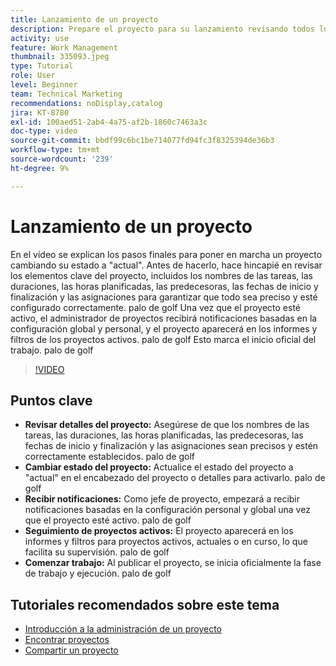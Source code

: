 ```yaml
---
title: Lanzamiento de un proyecto
description: Prepare el proyecto para su lanzamiento revisando todos los detalles clave, estableciendo su estado en "actual" y habilitando notificaciones e informes para iniciar oficialmente el trabajo.
activity: use
feature: Work Management
thumbnail: 335093.jpeg
type: Tutorial
role: User
level: Beginner
team: Technical Marketing
recommendations: noDisplay,catalog
jira: KT-8780
exl-id: 100aed51-2ab4-4a75-af2b-1860c7463a3c
doc-type: video
source-git-commit: bbdf99c6bc1be714077fd94fc3f8325394de36b3
workflow-type: tm+mt
source-wordcount: '239'
ht-degree: 9%

---
```


# Lanzamiento de un proyecto

En el vídeo se explican los pasos finales para poner en marcha un proyecto cambiando su estado a &quot;actual&quot;. Antes de hacerlo, hace hincapié en revisar los elementos clave del proyecto, incluidos los nombres de las tareas, las duraciones, las horas planificadas, las predecesoras, las fechas de inicio y finalización y las asignaciones para garantizar que todo sea preciso y esté configurado correctamente. palo de golf Una vez que el proyecto esté activo, el administrador de proyectos recibirá notificaciones basadas en la configuración global y personal, y el proyecto aparecerá en los informes y filtros de los proyectos activos. palo de golf Esto marca el inicio oficial del trabajo. palo de golf

>[!VIDEO](https://video.tv.adobe.com/v/335093/?quality=12&learn=on&enablevpops=1)

## Puntos clave

* **Revisar detalles del proyecto:** Asegúrese de que los nombres de las tareas, las duraciones, las horas planificadas, las predecesoras, las fechas de inicio y finalización y las asignaciones sean precisos y estén correctamente establecidos. palo de golf
* **Cambiar estado del proyecto:** Actualice el estado del proyecto a &quot;actual&quot; en el encabezado del proyecto o detalles para activarlo. palo de golf
* **Recibir notificaciones:** Como jefe de proyecto, empezará a recibir notificaciones basadas en la configuración personal y global una vez que el proyecto esté activo. palo de golf
* **Seguimiento de proyectos activos:** El proyecto aparecerá en los informes y filtros para proyectos activos, actuales o en curso, lo que facilita su supervisión. palo de golf
* **Comenzar trabajo:** Al publicar el proyecto, se inicia oficialmente la fase de trabajo y ejecución. palo de golf



## Tutoriales recomendados sobre este tema

* [Introducción a la administración de un proyecto](/help/manage-work/projects/getting-started-manage-a-project.md)
* [Encontrar proyectos](/help/manage-work/projects/find-projects.md)
* [Compartir un proyecto](/help/manage-work/projects/share-a-project.md)
